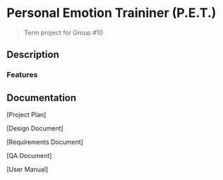 # Personal Emotion Traininer (P.E.T.)

> Term project for Group #10

## Description


### Features


## Documentation

[Project Plan]

[Design Document]

[Requirements Document]

[QA Document]

[User Manual]
